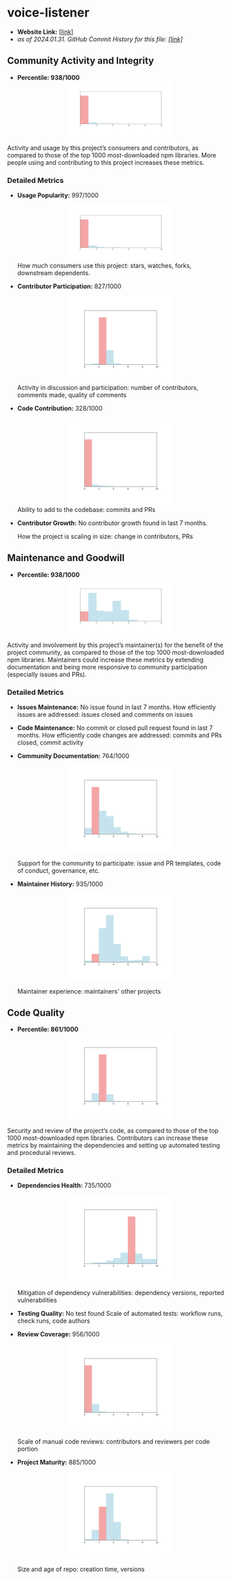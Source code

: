 # voice-listener

- **Website Link:** [[link](https://github.com/nithincvpoyyil/voice-listener)]
- *as of 2024.01.31. GitHub Commit History for this file: [[link]](https://github.com/nithincvpoyyil/voice-listener/commits/master/)*

## Community Activity and Integrity

- **Percentile: 938/1000** <center><img src="./images/nithincvpoyyil_voice_listener/community_activity_and_integrity.png" width="50%"></center>

Activity and usage by this project’s consumers and contributors, as compared to those of the top 1000 most-downloaded npm libraries. More people using and contributing to this project increases these metrics.

### Detailed Metrics

- **Usage Popularity:** 997/1000 <center><img src="./images/nithincvpoyyil_voice_listener/stars_and_watches.png" width="50%"></center>
  How much consumers use this project: stars, watches, forks, downstream dependents.

- **Contributor Participation:** 827/1000 <center><img src="./images/nithincvpoyyil_voice_listener/contributor_participation.png" width="50%"></center>
  Activity in discussion and participation: number of contributors, comments made, quality of comments

- **Code Contribution:** 328/1000 <center><img src="./images/nithincvpoyyil_voice_listener/code_contribution.png" width="50%"></center>
  Ability to add to the codebase: commits and PRs

- **Contributor Growth:** No contributor growth found in last 7 months.

  How the project is scaling in size: change in contributors, PRs



## Maintenance and Goodwill

- **Percentile: 938/1000** <center><img src="./images/nithincvpoyyil_voice_listener/maintenance.png" width="50%"></center>


Activity and involvement by this project’s maintainer(s) for the benefit of the project community, as compared to those of the top 1000 most-downloaded npm libraries. Maintainers could increase these metrics by extending documentation and being more responsive to community participation (especially issues and PRs).

### Detailed Metrics

- **Issues Maintenance:** No issue found in last 7 months.
  How efficiently issues are addressed: issues closed and comments on issues

- **Code Maintenance:** No commit or closed pull request found in last 7 months.
  How efficiently code changes are addressed: commits and PRs closed, commit activity

- **Community Documentation:** 764/1000 <center><img src="./images/nithincvpoyyil_voice_listener/community_documentation.png" width="50%"></center>

  Support for the community to participate: issue and PR templates, code of conduct, governance, etc.

- **Maintainer History:** 935/1000 <center><img src="./images/nithincvpoyyil_voice_listener/maintainer_history.png" width="50%"></center>

  Maintainer experience: maintainers' other projects


## Code Quality

- **Percentile: 861/1000** <center><img src="./images/nithincvpoyyil_voice_listener/code_quality.png" width="50%"></center>

Security and review of the project’s code, as compared to those of the top 1000 most-downloaded npm libraries. Contributors can increase these metrics by maintaining the dependencies and setting up automated testing and procedural reviews.

### Detailed Metrics

- **Dependencies Health:** 735/1000 <center><img src="./images/nithincvpoyyil_voice_listener/dependencies_health.png" width="50%"></center>

  Mitigation of dependency vulnerabilities: dependency versions, reported vulnerabilities

- **Testing Quality:** No test found
  Scale of automated tests: workflow runs, check runs, code authors

- **Review Coverage:** 956/1000 <center><img src="./images/nithincvpoyyil_voice_listener/review_coverage.png" width="50%"></center>

  Scale of manual code reviews: contributors and reviewers per code portion
  
- **Project Maturity:** 885/1000 <center><img src="./images/nithincvpoyyil_voice_listener/project_maturity.png" width="50%"></center>

  Size and age of repo: creation time, versions

